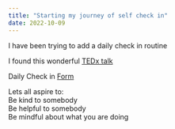 ```yaml
---
title: "Starting my journey of self check in"
date: 2022-10-09
---  
```


I have been trying to add a daily check in routine

I found this wonderful 
[TEDx talk](https://www.ted.com/talks/brian_oshiro_encourage_critical_thinking_with_3_questions)

Daily Check in [Form](https://forms.gle/BRA4EH2sMoZdLPgE8)

Lets all aspire to:  
Be kind to somebody  
Be helpful to somebody  
Be mindful about what you are doing

